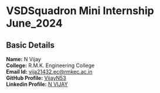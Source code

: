 # VSDSquadron Mini Internship June_2024

## Basic Details
**Name:**  N Vijay<br />
**College:** R.M.K. Engineering College<br />
**Email Id:** [vija21432.ec@rmkec.ac.in](vija21432.ec@rmkec.ac.in)<br />
**GitHub Profile:** [VijayN53](https://github.com/VijayN53)<br />
**Linkedin Profile:** [N VIJAY](https://www.linkedin.com/in/n-vijay-a3950122b?lipi=urn%3Ali%3Apage%3Ad_flagship3_profile_view_base_contact_details%3BIbIZWmtARZ65D08AaTXuWQ%3D%3D)<br />

